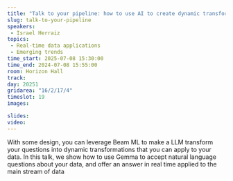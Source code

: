 ```yaml
---
title: "Talk to your pipeline: how to use AI to create dynamic transforms in streaming"
slug: talk-to-your-pipeline
speakers:
 - Israel Herraiz
topics: 
 - Real-time data applications
 - Emerging trends
time_start: 2025-07-08 15:30:00
time_end: 2024-07-08 15:55:00
room: Horizon Hall
track: 
day: 20251
gridarea: "16/2/17/4"
timeslot: 19
images: 

slides:
video: 
---
```


With some design, you can leverage Beam ML to make a LLM transform your questions into dynamic transformations that you can apply to your data. In this talk, we show how to use Gemma to accept natural language questions about your data, and offer an answer in real time applied to the main stream of data